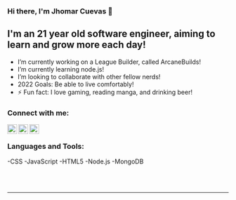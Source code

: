 ### Hi there, I'm Jhomar Cuevas 👋

## I'm an 21 year old software engineer, aiming to learn and grow more each day!
- I’m currently working on a League Builder, called ArcaneBuilds!
- I’m currently learning node.js!
- I’m looking to collaborate with other fellow nerds!
- 2022 Goals: Be able to live comfortably!
- ⚡ Fun fact: I love gaming, reading manga, and drinking beer!

### Connect with me:

<img align="left" alt="github.com/Cjuevas03" width="22px" src="github.com/Cjuevas03" />
<img align="left" alt="www.linkedin.com/in/devjcuevas" width="22px" src="www.linkedin.com/in/devjcuevas" />
<img align="left" alt="twitter.com/DevJcuevas" width="22px" src="twitter.com/DevJcuevas" />

<br />

### Languages and Tools:
-CSS
-JavaScript
-HTML5
-Node.js
-MongoDB

<br />
<br />

---

[website]: github.com/Cjuevas03
[twitter]: twitter.com/DevJcuevas
[linkedin]: www.linkedin.com/in/devjcuevas
